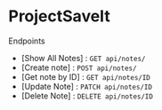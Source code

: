 # ProjectSaveIt
Endpoints 

* [Show All Notes] : `GET api/notes/`
* [Create note] : `POST api/notes/`
* [Get note by ID] : `GET api/notes/ID`
* [Update Note] : `PATCH api/notes/ID`
* [Delete Note] : `DELETE api/notes/ID`




